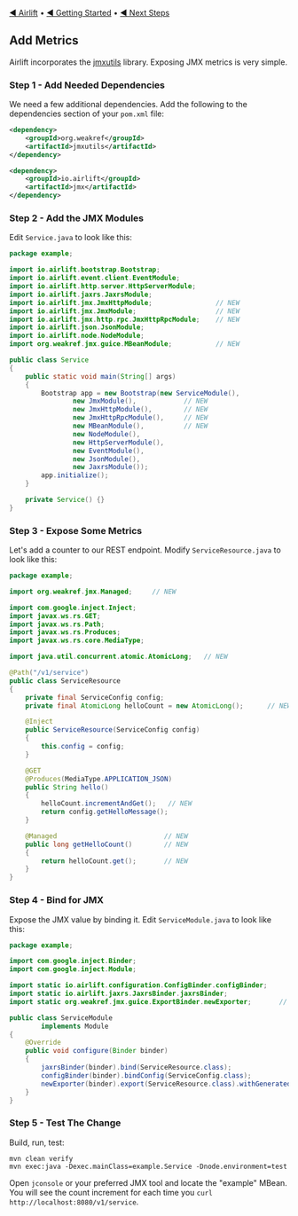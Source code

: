 [◀︎ Airlift](../README.md) • [◀︎ Getting Started](getting_started.md) • [◀︎ Next Steps](next_steps.md)

## Add Metrics

Airlift incorporates the [jmxutils](https://github.com/martint/jmxutils) library. Exposing
JMX metrics is very simple.

### Step 1 - Add Needed Dependencies

We need a few additional dependencies. Add the following to the dependencies section of your
`pom.xml` file:

```xml 
<dependency>
    <groupId>org.weakref</groupId>
    <artifactId>jmxutils</artifactId>
</dependency>

<dependency>
    <groupId>io.airlift</groupId>
    <artifactId>jmx</artifactId>
</dependency>
```

### Step 2 - Add the JMX Modules

Edit `Service.java` to look like this:

```java
package example;

import io.airlift.bootstrap.Bootstrap;
import io.airlift.event.client.EventModule;
import io.airlift.http.server.HttpServerModule;
import io.airlift.jaxrs.JaxrsModule;
import io.airlift.jmx.JmxHttpModule;                // NEW
import io.airlift.jmx.JmxModule;                    // NEW
import io.airlift.jmx.http.rpc.JmxHttpRpcModule;    // NEW
import io.airlift.json.JsonModule;
import io.airlift.node.NodeModule;
import org.weakref.jmx.guice.MBeanModule;           // NEW

public class Service
{
    public static void main(String[] args)
    {
        Bootstrap app = new Bootstrap(new ServiceModule(),
                new JmxModule(),            // NEW
                new JmxHttpModule(),        // NEW
                new JmxHttpRpcModule(),     // NEW
                new MBeanModule(),          // NEW
                new NodeModule(),
                new HttpServerModule(),
                new EventModule(),
                new JsonModule(),
                new JaxrsModule());
        app.initialize();
    }

    private Service() {}
}
```

### Step 3 - Expose Some Metrics

Let's add a counter to our REST endpoint. Modify `ServiceResource.java` to look like this:

```java
package example;

import org.weakref.jmx.Managed;     // NEW

import com.google.inject.Inject;
import javax.ws.rs.GET;
import javax.ws.rs.Path;
import javax.ws.rs.Produces;
import javax.ws.rs.core.MediaType;

import java.util.concurrent.atomic.AtomicLong;   // NEW

@Path("/v1/service")
public class ServiceResource
{
    private final ServiceConfig config;
    private final AtomicLong helloCount = new AtomicLong();      // NEW

    @Inject
    public ServiceResource(ServiceConfig config)
    {
        this.config = config;
    }

    @GET
    @Produces(MediaType.APPLICATION_JSON)
    public String hello()
    {
        helloCount.incrementAndGet();   // NEW
        return config.getHelloMessage();
    }

    @Managed                           // NEW
    public long getHelloCount()        // NEW
    {
        return helloCount.get();       // NEW
    }
}
```

### Step 4 - Bind for JMX

Expose the JMX value by binding it. Edit `ServiceModule.java` to look like this:

```java
package example;

import com.google.inject.Binder;
import com.google.inject.Module;

import static io.airlift.configuration.ConfigBinder.configBinder;
import static io.airlift.jaxrs.JaxrsBinder.jaxrsBinder;
import static org.weakref.jmx.guice.ExportBinder.newExporter;       // NEW

public class ServiceModule
        implements Module
{
    @Override
    public void configure(Binder binder)
    {
        jaxrsBinder(binder).bind(ServiceResource.class);
        configBinder(binder).bindConfig(ServiceConfig.class);
        newExporter(binder).export(ServiceResource.class).withGeneratedName();  // NEW
    }
}
```

### Step 5 - Test The Change

Build, run, test:

```
mvn clean verify
mvn exec:java -Dexec.mainClass=example.Service -Dnode.environment=test
```

Open `jconsole` or your preferred JMX tool and locate the "example" MBean. You will see the count
increment for each time you `curl http://localhost:8080/v1/service`.
